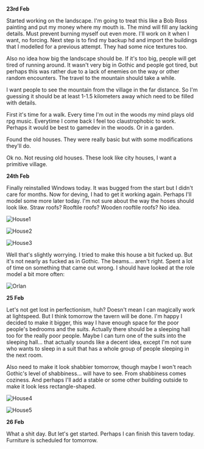 **23rd Feb**

Started working on the landscape. I'm going to treat this like a Bob Ross painting and put my money where my mouth is. 
The mind will fill any lacking details. Must prevent burning myself out even more. I'll work on it when I want, no forcing.
Next step is to find my backup hd and import the buildings that I modelled for a previous attempt. They had some nice textures too.

Also no idea how big the landscape should be. If it's too big, people will get tired of running around. It wasn't very big in Gothic
and people got tired, but perhaps this was rather due to a lack of enemies on the way or other random encounters. The travel to the
mountain should take a while.

I want people to see the mountain from the village in the far distance. So I'm guessing it should be at least 1-1.5 kilometers away
which need to be filled with details.

First it's time for a walk. Every time I'm out in the woods my mind plays old rpg music. Everytime I come back I feel too 
claustrophobic to work. Perhaps it would be best to gamedev in the woods. Or in a garden.

Found the old houses. They were really basic but with some modifications they'll do.

Ok no. Not reusing old houses. These look like city houses, I want a primitive village.



**24th Feb**

Finally reinstalled Windows today. It was bugged from the start but I didn't care for months. Now for deving, 
I had to get it working again. Perhaps I'll model some more later today. I'm not sure about the way the hoses should look like.
Straw roofs? Rooftile roofs? Wooden rooftile roofs? No idea.

![House1](https://i.imgur.com/ZHzNRqU.png)

![House2](https://i.imgur.com/lJm8CRw.png)

![House3](https://i.imgur.com/fala30w.png)

Well that's slightly worrying. I tried to make this house a bit fucked up. But it's not nearly as fucked as in Gothic. The beams... aren't right. Spent a lot of time on something that came out wrong. I should have looked at the role model a bit more often:

![Orlan](http://mondgesaenge.de/G2ADB/screens/orte/taverne.jpg)



**25 Feb**

Let's not get lost in perfectionism, huh? Doesn't mean I can magically work at lightspeed. But I think tomorrow the tavern will be done. I'm happy I decided to make it bigger, this way I have enough space for the poor people's bedrooms and the suits. Actually there should be a sleeping hall too for the really poor people. Maybe I can turn one of the suits into the sleeping hall... that actually sounds like a decent idea, except I'm not sure who wants to sleep in a suit that has a whole group of people sleeping in the next room.

Also need to make it look shabbier tomorrow, though maybe I won't reach Gothic's level of shabbiness... will have to see. From shabbiness comes coziness. And perhaps I'll add a stable or some other building outside to make it look less rectangle-shaped.

![House4](https://i.imgur.com/W1yryOk.png)

![House5](https://i.imgur.com/iLm0v54.png)

**26 Feb**

What a shit day. But let's get started. Perhaps I can finish this tavern today. Furniture is scheduled for tomorrow.
